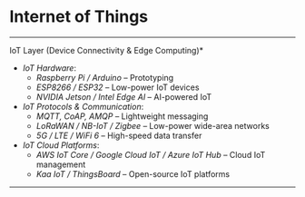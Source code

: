 # Internet of Things

***

IoT Layer (Device Connectivity & Edge Computing)\*

* _IoT Hardware_:
  * _Raspberry Pi / Arduino_ – Prototyping
  * _ESP8266 / ESP32_ – Low-power IoT devices
  * _NVIDIA Jetson / Intel Edge AI_ – AI-powered IoT
* _IoT Protocols & Communication_:
  * _MQTT, CoAP, AMQP_ – Lightweight messaging
  * _LoRaWAN / NB-IoT / Zigbee_ – Low-power wide-area networks
  * _5G / LTE / WiFi 6_ – High-speed data transfer
* _IoT Cloud Platforms_:
  * _AWS IoT Core / Google Cloud IoT / Azure IoT Hub_ – Cloud IoT management
  * _Kaa IoT / ThingsBoard_ – Open-source IoT platforms

***
